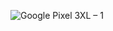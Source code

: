 ![Google Pixel 3XL – 1](https://user-images.githubusercontent.com/25561979/103768096-72e4bc00-5054-11eb-8b61-f63b941c20c1.png)

